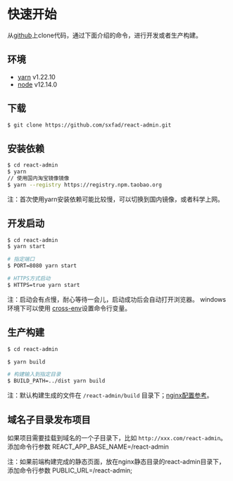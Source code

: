 # 快速开始

从[github](https://github.com/sxfad/react-admin)上clone代码，通过下面介绍的命令，进行开发或者生产构建。

## 环境

- [yarn](https://yarnpkg.com) v1.22.10
- [node](https://nodejs.org) v12.14.0

## 下载

```bash
$ git clone https://github.com/sxfad/react-admin.git
```

## 安装依赖

```bash
$ cd react-admin
$ yarn
// 使用国内淘宝镜像镜像
$ yarn --registry https://registry.npm.taobao.org
```

注：首次使用yarn安装依赖可能比较慢，可以切换到国内镜像，或者科学上网。

## 开发启动

```bash
$ cd react-admin
$ yarn start

# 指定端口
$ PORT=8080 yarn start

# HTTPS方式启动
$ HTTPS=true yarn start
```

注：启动会有点慢，耐心等待一会儿，启动成功后会自动打开浏览器。 windows环境下可以使用 [cross-env](https://www.npmjs.com/package/cross-env)设置命令行变量。

## 生产构建

```bash
$ cd react-admin

$ yarn build

# 构建输入到指定目录
$ BUILD_PATH=../dist yarn build
```

注：默认构建生成的文件在 `/react-admin/build` 目录下；[nginx配置参考](NGINX.md)。

## 域名子目录发布项目

如果项目需要挂载到域名的一个子目录下，比如 `http://xxx.com/react-admin`。添加命令行参数 REACT_APP_BASE_NAME=/react-admin

注：如果前端构建完成的静态页面，放在nginx静态目录的react-admin目录下，添加命令行参数 PUBLIC_URL=/react-admin;


